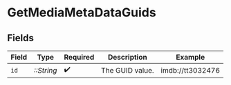 # GetMediaMetaDataGuids


## Fields

| Field              | Type               | Required           | Description        | Example            |
| ------------------ | ------------------ | ------------------ | ------------------ | ------------------ |
| `id`               | *::String*         | :heavy_check_mark: | The GUID value.    | imdb://tt3032476   |